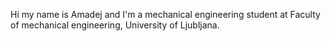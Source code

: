 Hi my name is Amadej and I'm a mechanical engineering student at Faculty of mechanical engineering, University of Ljubljana.

